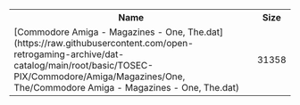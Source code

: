 <table>
<tr><th>Name</th><th>Size</th></tr>
<tr><td>[Commodore Amiga - Magazines - One, The.dat](https://raw.githubusercontent.com/open-retrogaming-archive/dat-catalog/main/root/basic/TOSEC-PIX/Commodore/Amiga/Magazines/One, The/Commodore Amiga - Magazines - One, The.dat)</td><td>31358</td></tr>
</table>
